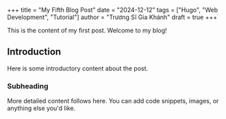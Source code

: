 +++
title = "My Fifth Blog Post"
date = "2024-12-12"
tags = ["Hugo", "Web Development", "Tutorial"]
author = "Trương Sĩ Gia Khánh"
draft = true
+++

This is the content of my first post. Welcome to my blog!

## Introduction

Here is some introductory content about the post.

### Subheading

More detailed content follows here. You can add code snippets, images, or anything else you'd like.

